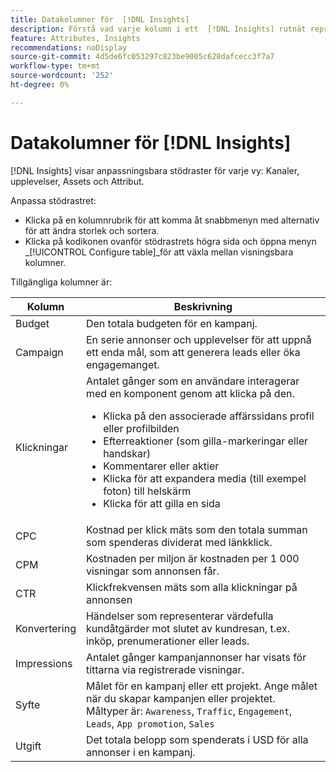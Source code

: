 ```yaml
---
title: Datakolumner för  [!DNL Insights]
description: Förstå vad varje kolumn i ett  [!DNL Insights] rutnät representerar.
feature: Attributes, Insights
recommendations: noDisplay
source-git-commit: 4d5de6fc053297c823be9005c628dafcecc3f7a7
workflow-type: tm+mt
source-wordcount: '252'
ht-degree: 0%

---
```



# Datakolumner för [!DNL Insights]

[!DNL Insights] visar anpassningsbara stödraster för varje vy: Kanaler, upplevelser, Assets och Attribut.

Anpassa stödrastret:

- Klicka på en kolumnrubrik för att komma åt snabbmenyn med alternativ för att ändra storlek och sortera.
- Klicka på kodikonen ovanför stödrastrets högra sida och öppna menyn _[!UICONTROL Configure table]_för att växla mellan visningsbara kolumner.

Tillgängliga kolumner är:

| Kolumn | Beskrivning |
| ----------- | ------------ |
| Budget | Den totala budgeten för en kampanj. |
| Campaign | En serie annonser och upplevelser för att uppnå ett enda mål, som att generera leads eller öka engagemanget. |
| Klickningar | Antalet gånger som en användare interagerar med en komponent genom att klicka på den.<ul><li>Klicka på den associerade affärssidans profil eller profilbilden</li><li>Efterreaktioner (som gilla-markeringar eller handskar)</li><li>Kommentarer eller aktier</li><li>Klicka för att expandera media (till exempel foton) till helskärm</li><li>Klicka för att gilla en sida</li></ul> |
| CPC | Kostnad per klick mäts som den totala summan som spenderas dividerat med länkklick. |
| CPM | Kostnaden per miljon är kostnaden per 1 000 visningar som annonsen får. |
| CTR | Klickfrekvensen mäts som alla klickningar på annonsen |
| Konvertering | Händelser som representerar värdefulla kundåtgärder mot slutet av kundresan, t.ex. inköp, prenumerationer eller leads. |
| Impressions | Antalet gånger kampanjannonser har visats för tittarna via registrerade visningar. |
| Syfte | Målet för en kampanj eller ett projekt. Ange målet när du skapar kampanjen eller projektet.<br>Måltyper är: `Awareness`, `Traffic`, `Engagement`, `Leads`, `App promotion`, `Sales` |
| Utgift | Det totala belopp som spenderats i USD för alla annonser i en kampanj. |
